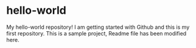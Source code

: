 # hello-world
My hello-world repository!
I am getting started with Github and this is my first repository.
This is a sample project, Readme file has been modified here.
